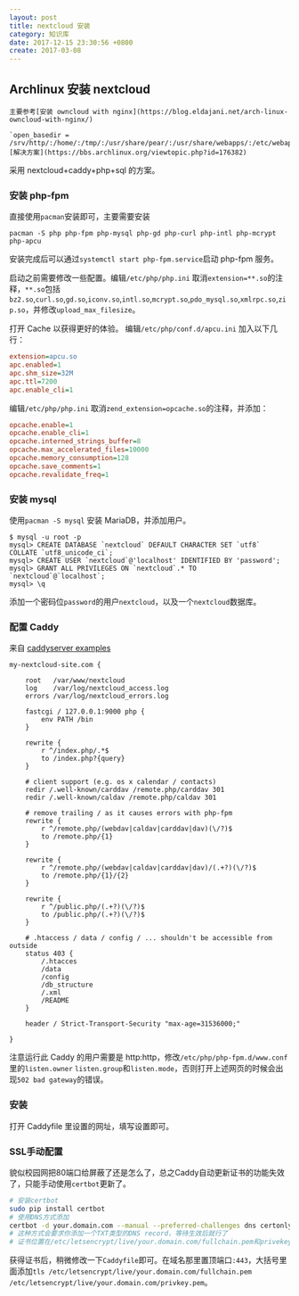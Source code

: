 ```yaml
---
layout: post
title: nextcloud 安装
category: 知识库
date: 2017-12-15 23:30:56 +0800
create: 2017-03-08
---
```


## Archlinux 安装 nextcloud

```
主要参考[安装 owncloud with nginx](https://blog.eldajani.net/arch-linux-owncloud-with-nginx/)

`open_basedir = /srv/http/:/home/:/tmp/:/usr/share/pear/:/usr/share/webapps/:/etc/webapps/`
[解决方案](https://bbs.archlinux.org/viewtopic.php?id=176382)
```

采用 nextcloud+caddy+php+sql 的方案。

### 安装 php-fpm

直接使用`pacman`安装即可，主要需要安装

```
pacman -S php php-fpm php-mysql php-gd php-curl php-intl php-mcrypt php-apcu
```

安装完成后可以通过`systemctl start php-fpm.service`启动 php-fpm 服务。

启动之前需要修改一些配置。编辑`/etc/php/php.ini` 取消`extension=**.so`的注释，`**.so`包括`bz2.so`,`curl.so`,`gd.so`,`iconv.so`,`intl.so`,`mcrypt.so`,`pdo_mysql.so`,`xmlrpc.so`,`zip.so`，并修改`upload_max_filesize`。

打开 Cache 以获得更好的体验。
编辑`/etc/php/conf.d/apcu.ini` 加入以下几行：

```ini
extension=apcu.so
apc.enabled=1
apc.shm_size=32M
apc.ttl=7200
apc.enable_cli=1
```

编辑`/etc/php/php.ini` 取消`zend_extension=opcache.so`的注释，并添加：

```ini
opcache.enable=1
opcache.enable_cli=1
opcache.interned_strings_buffer=8
opcache.max_accelerated_files=10000
opcache.memory_consumption=128
opcache.save_comments=1
opcache.revalidate_freq=1
```

### 安装 mysql
使用`pacman -S mysql` 安装 MariaDB，并添加用户。

```
$ mysql -u root -p
mysql> CREATE DATABASE `nextcloud` DEFAULT CHARACTER SET `utf8` COLLATE `utf8_unicode_ci`;
mysql> CREATE USER `nextcloud`@'localhost' IDENTIFIED BY 'password';
mysql> GRANT ALL PRIVILEGES ON `nextcloud`.* TO `nextcloud`@`localhost`;
mysql> \q
```

添加一个密码位`password`的用户`nextcloud`，以及一个`nextcloud`数据库。

### 配置 Caddy
来自 [caddyserver examples](https://github.com/caddyserver/examples/blob/master/nextcloud/Caddyfile)

```
my-nextcloud-site.com {

    root   /var/www/nextcloud
    log    /var/log/nextcloud_access.log
    errors /var/log/nextcloud_errors.log

    fastcgi / 127.0.0.1:9000 php {
        env PATH /bin
    }

    rewrite {
        r ^/index.php/.*$
        to /index.php?{query}
    }

    # client support (e.g. os x calendar / contacts)
    redir /.well-known/carddav /remote.php/carddav 301
    redir /.well-known/caldav /remote.php/caldav 301

    # remove trailing / as it causes errors with php-fpm
    rewrite {
        r ^/remote.php/(webdav|caldav|carddav|dav)(\/?)$
        to /remote.php/{1}
    }

    rewrite {
        r ^/remote.php/(webdav|caldav|carddav|dav)/(.+?)(\/?)$
        to /remote.php/{1}/{2}
    }

    rewrite {
        r ^/public.php/(.+?)(\/?)$
        to /public.php/(.+?)(\/?)$
    }

    # .htaccess / data / config / ... shouldn't be accessible from outside
    status 403 {
        /.htacces
        /data
        /config
        /db_structure
        /.xml
        /README
    }

    header / Strict-Transport-Security "max-age=31536000;"

}
```

注意运行此 Caddy 的用户需要是 http:http，修改`/etc/php/php-fpm.d/www.conf`里的`listen.owner` `listen.group`和`listen.mode`，否则打开上述网页的时候会出现`502 bad gateway`的错误。

### 安装

打开 Caddyfile 里设置的网址，填写设置即可。

### SSL手动配置

貌似校园网把80端口给屏蔽了还是怎么了，总之Caddy自动更新证书的功能失效了，只能手动使用`certbot`更新了。

```sh
# 安装certbot
sudo pip install certbot
# 使用DNS方式添加
certbot -d your.domain.com --manual --preferred-challenges dns certonly
# 这种方式会要求你添加一个TXT类型的DNS record，等待生效后就行了
# 证书位置在/etc/letsencrypt/live/your.domain.com/fullchain.pem和privekey.pem
```

获得证书后，稍微修改一下`Caddyfile`即可。在域名那里置顶端口`:443`，大括号里面添加`tls /etc/letsencrypt/live/your.domain.com/fullchain.pem /etc/letsencrypt/live/your.domain.com/privkey.pem`。